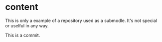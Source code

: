 # content

This is only a example of a repository used as a submodle. It's not special or uselful in any way.

This is a commit.
